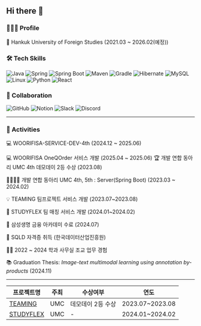 ## Hi there 👋

### 👩🏻‍💻 Profile
🏫 Hankuk University of Foreign Studies (2021.03 ~ 2026.02(예정))



### 🛠️ Tech Skills
![Java](https://img.shields.io/badge/Java-007396?style=for-the-badge&logo=openjdk&logoColor=white)
![Spring](https://img.shields.io/badge/Spring-6DB33F?style=for-the-badge&logo=spring&logoColor=white)
![Spring Boot](https://img.shields.io/badge/SpringBoot-6DB33F?style=for-the-badge&logo=springboot&logoColor=white)
![Maven](https://img.shields.io/badge/Maven-C71A36?style=for-the-badge&logo=apachemaven&logoColor=white)
![Gradle](https://img.shields.io/badge/Gradle-02303A?style=for-the-badge&logo=gradle&logoColor=white)
![Hibernate](https://img.shields.io/badge/Hibernate-59666C?style=for-the-badge&logo=hibernate&logoColor=white)
![MySQL](https://img.shields.io/badge/mysql-4479A1?style=for-the-badge&logo=mysql&logoColor=white)
![Linux](https://img.shields.io/badge/Linux-FCC624?style=for-the-badge&logo=linux&logoColor=black)
![Python](https://img.shields.io/badge/Python-3776AB?style=for-the-badge&logo=Python&logoColor=white)
![React](https://img.shields.io/badge/React-20232A?style=for-the-badge&logo=react&logoColor=61DAFB)



### 🤝 Collaboration
![GitHub](https://img.shields.io/badge/GitHub-181717?style=for-the-badge&logo=github&logoColor=white)
![Notion](https://img.shields.io/badge/Notion-000000?style=for-the-badge&logo=notion&logoColor=white)
![Slack](https://img.shields.io/badge/Slack-4A154B?style=for-the-badge&logo=slack&logoColor=white)
![Discord](https://img.shields.io/badge/Discord-5865F2?style=for-the-badge&logo=discord&logoColor=white)


---
### 📌 Activities

💻 WOORIFISA-SERVICE-DEV-4th (2024.12 ~ 2025.06)

💻 WOORIFISA OneQOrder 서비스 개발 (2025.04 ~ 2025.06)
🏆 개발 연합 동아리 UMC 4th 데모데이 2등 수상 (2023.08)

👨‍👩‍👧‍👦 개발 연합 동아리 UMC 4th, 5th : Server(Spring Boot) (2023.03 ~ 2024.02)

💡 TEAMING 팀프로젝트 서비스 개발 (2023.07~2023.08)

🚀 STUDYFLEX 팀 매칭 서비스 개발 (2024.01~2024.02)

🧪 삼성생명 금융 아카데미 수료 (2024.07)

📖 SQLD 자격증 취득 (한국데이터산업진흥원)

🧑‍💼 2022 ~ 2024 학과 사무실 조교 업무 경험

📚 Graduation Thesis: *Image-text multimodal learning using annotation by-products* (2024.11)


---
| 프로젝트명 | 주최 | 수상여부 | 연도 |
|------------|------|----------|------|
| [TEAMING](https://github.com/UmcTeaming/BackEnd) | UMC | 데모데이 2등 수상 | 2023.07~2023.08 |
| [STUDYFLEX](https://github.com/StudyFlexUMC5th/StudyFlex-BE) | UMC | - | 2024.01~2024.02 |


